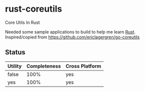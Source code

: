 # rust-coreutils
Core Utils In Rust

Needed some sample applications to build to help me learn [Rust](https://rust-lang.org). Inspired/copied from https://github.com/ericlagergren/go-coreutils

## Status
| Utility | Completeness | Cross Platform |
| --- | --- | --- |
| false | 100% | yes |
| yes | 100% | yes|
 